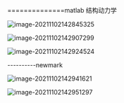 ==============matlab 结构动力学

![image-20211102142845325](D:\定理\积分技巧\image-20211102142845325.png)

![image-20211102142907299](D:\定理\积分技巧\image-20211102142907299.png)

![image-20211102142924524](D:\定理\积分技巧\image-20211102142924524.png)

----------newmark

![image-20211102142941621](D:\定理\积分技巧\image-20211102142941621.png)

![image-20211102142951297](D:\定理\积分技巧\image-20211102142951297.png)
